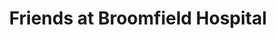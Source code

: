 ---
title: "Friends at Broomfield Hospital"
url: /chelmsford/friends-at-broomfield-hospital-court-road/
shop: Gebrauchtwaren
---